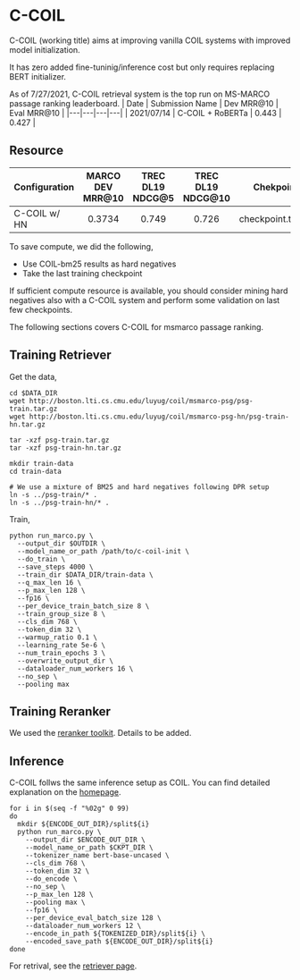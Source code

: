# C-COIL
C-COIL (working title) aims at improving vanilla COIL systems with improved model initialization.

It has zero added fine-tuninig/inference cost but only requires replacing BERT initializer.

As of 7/27/2021, C-COIL retrieval system is the top run on MS-MARCO passage ranking leaderboard.
| Date  | Submission Name |  Dev MRR@10 | Eval MRR@10  |
|---|---|---|---|
| 2021/07/14 | C-COIL + RoBERTa  | 0.443 | 0.427 |

## Resource 


| Configuration | MARCO DEV MRR@10 | TREC DL19 NDCG@5 | TREC DL19 NDCG@10 | Chekpoint | MARCO Train Ranking | MARCO Dev Ranking |
| --- | :---: |  :---: | :---: | :---: | :---: | :---: | 
| C-COIL w/ HN    | 0.3734       | 0.749      | 0.726       | checkpoint.tar.gz |  [train-ranking.tar.gz](http://boston.lti.cs.cmu.edu/luyug/c-coil/train-ranking.tar.gz)       | [dev-ranking.tsv](https://boston.lti.cs.cmu.edu/luyug/c-coil/dev-ranking.tsv)    

To save compute, we did the following,
- Use COIL-bm25 results as hard negatives
- Take the last training checkpoint 

If sufficient compute resource is available, you should consider mining hard negatives also with a C-COIL system and 
perform some validation on last few checkpoints.



The following sections covers C-COIL for msmarco passage ranking.

## Training Retriever
Get the data,
```
cd $DATA_DIR
wget http://boston.lti.cs.cmu.edu/luyug/coil/msmarco-psg/psg-train.tar.gz
wget http://boston.lti.cs.cmu.edu/luyug/coil/msmarco-psg-hn/psg-train-hn.tar.gz

tar -xzf psg-train.tar.gz
tar -xzf psg-train-hn.tar.gz

mkdir train-data
cd train-data

# We use a mixture of BM25 and hard negatives following DPR setup
ln -s ../psg-train/* .
ln -s ../psg-train-hn/* .
```

Train,
```
python run_marco.py \  
  --output_dir $OUTDIR \  
  --model_name_or_path /path/to/c-coil-init \  
  --do_train \  
  --save_steps 4000 \  
  --train_dir $DATA_DIR/train-data \  
  --q_max_len 16 \  
  --p_max_len 128 \  
  --fp16 \  
  --per_device_train_batch_size 8 \  
  --train_group_size 8 \  
  --cls_dim 768 \  
  --token_dim 32 \  
  --warmup_ratio 0.1 \  
  --learning_rate 5e-6 \  
  --num_train_epochs 3 \  
  --overwrite_output_dir \  
  --dataloader_num_workers 16 \  
  --no_sep \  
  --pooling max 
```

## Training Reranker
We used the [reranker toolkit](https://github.com/luyug/Reranker). Details to be added.

## Inference  
C-COIL follws the same inference setup as COIL. You can find detailed explanation on the [homepage](/README.md#encoding).

```
for i in $(seq -f "%02g" 0 99)  
do  
  mkdir ${ENCODE_OUT_DIR}/split${i}  
  python run_marco.py \  
    --output_dir $ENCODE_OUT_DIR \  
    --model_name_or_path $CKPT_DIR \  
    --tokenizer_name bert-base-uncased \  
    --cls_dim 768 \  
    --token_dim 32 \  
    --do_encode \  
    --no_sep \  
    --p_max_len 128 \  
    --pooling max \  
    --fp16 \  
    --per_device_eval_batch_size 128 \  
    --dataloader_num_workers 12 \  
    --encode_in_path ${TOKENIZED_DIR}/split${i} \  
    --encoded_save_path ${ENCODE_OUT_DIR}/split${i}
done
```

For retrival, see the [retriever page](../../retriever).
